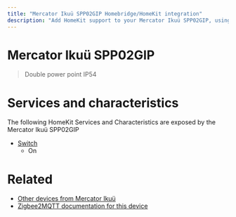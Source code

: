 ```yaml
---
title: "Mercator Ikuü SPP02GIP Homebridge/HomeKit integration"
description: "Add HomeKit support to your Mercator Ikuü SPP02GIP, using Homebridge, Zigbee2MQTT and homebridge-z2m."
---
```

<!---
This file has been GENERATED using src/docgen/docgen.ts
DO NOT EDIT THIS FILE MANUALLY!
-->
# Mercator Ikuü SPP02GIP
> Double power point IP54


# Services and characteristics
The following HomeKit Services and Characteristics are exposed by
the Mercator Ikuü SPP02GIP

* [Switch](../../switch.md)
  * On


# Related
* [Other devices from Mercator Ikuü](../index.md#mercator_ikuu)
* [Zigbee2MQTT documentation for this device](https://www.zigbee2mqtt.io/devices/SPP02GIP.html)